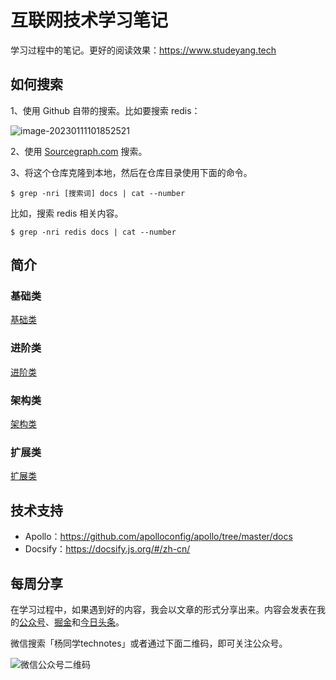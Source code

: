 # 互联网技术学习笔记

学习过程中的笔记。更好的阅读效果：https://www.studeyang.tech

## 如何搜索

1、使用 Github 自带的搜索。比如要搜索 redis：

![image-20230111101852521](https://technotes.oss-cn-shenzhen.aliyuncs.com/2023/image-20230111101852521.png)

2、使用 [Sourcegraph.com](https://sourcegraph.com/github.com/studeyang/technotes) 搜索。

3、将这个仓库克隆到本地，然后在仓库目录使用下面的命令。

```shell
$ grep -nri [搜索词] docs | cat --number
```

比如，搜索 redis 相关内容。

```shell
$ grep -nri redis docs | cat --number
```

## 简介

### 基础类

[基础类](sidebar.md ':include')

### 进阶类

[进阶类](B类/sidebar.md ':include')

### 架构类

[架构类](C类/sidebar.md ':include')

### 扩展类

[扩展类](D类/sidebar.md ':include')

## 技术支持

- Apollo：https://github.com/apolloconfig/apollo/tree/master/docs
- Docsify：https://docsify.js.org/#/zh-cn/

## 每周分享

在学习过程中，如果遇到好的内容，我会以文章的形式分享出来。内容会发表在我的[公众号](https://mp.weixin.qq.com/s?src=11&timestamp=1673405233&ver=4281&signature=px*j8mbL7UqCSQ57TjTzwC*t5bZkg2wHHWwU175K31ZcyKAAN8Qprt2mvkQsxY5YhCDwNPfMsZcPeh0f26m9cdVe4m--CU6P7IlnkoSaRNB6KTntfm2*Mr2nSOzywQI3&new=1)、[掘金](https://juejin.cn/user/2594503173605767/posts)和[今日头条](https://www.toutiao.com/c/user/token/MS4wLjABAAAArFlpgpSvRI74ttxw76bAENUnFIFcYTJQnZYS77fZmNQ/?source=mp_msg&tab=article)。

微信搜索「杨同学technotes」或者通过下面二维码，即可关注公众号。

![微信公众号二维码](https://technotes.oss-cn-shenzhen.aliyuncs.com/2022/qrcode_for_gh_8d08add0e5a6_258.jpg)
